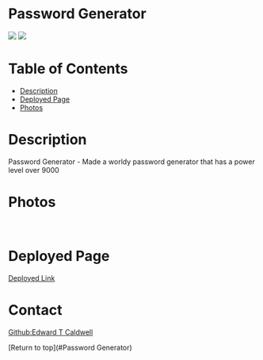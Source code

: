 # Password Generator
![](https://img.shields.io/badge/HTML5-orange.svg)
![](https://img.shields.io/badge/CSS-blue.svg)



# Table of Contents
* [Description](#description)
* [Deployed Page](#deployed-page)
* [Photos](#photos)

# Description

Password Generator - Made a worldy password generator that has a power level over 9000
# Photos
<img src=""/>
<img src=""/>

# Deployed Page
<a href="https://eddybowbow.github.io/Eddy-Portfolio/">Deployed Link</a> 
 
# Contact
<a href="https://github.com/eDDyBoWbOw">Github:Edward T Caldwell</a><br>

[Return to top](#Password Generator)